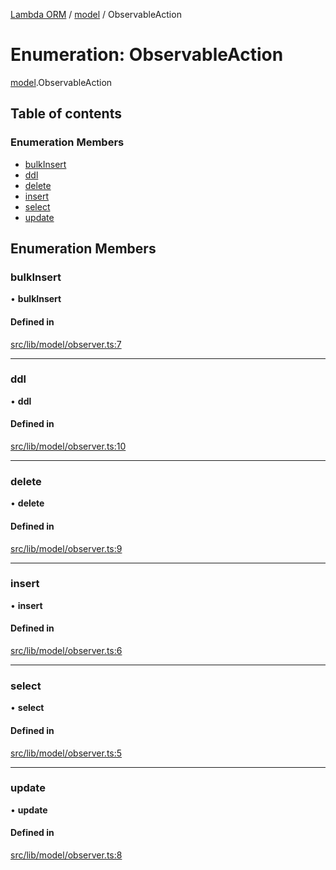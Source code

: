 [Lambda ORM](../README.md) / [model](../modules/model.md) / ObservableAction

# Enumeration: ObservableAction

[model](../modules/model.md).ObservableAction

## Table of contents

### Enumeration Members

- [bulkInsert](model.ObservableAction.md#bulkinsert)
- [ddl](model.ObservableAction.md#ddl)
- [delete](model.ObservableAction.md#delete)
- [insert](model.ObservableAction.md#insert)
- [select](model.ObservableAction.md#select)
- [update](model.ObservableAction.md#update)

## Enumeration Members

### bulkInsert

• **bulkInsert**

#### Defined in

[src/lib/model/observer.ts:7](https://github.com/FlavioLionelRita/lambdaorm/blob/0fd718a/src/lib/model/observer.ts#L7)

___

### ddl

• **ddl**

#### Defined in

[src/lib/model/observer.ts:10](https://github.com/FlavioLionelRita/lambdaorm/blob/0fd718a/src/lib/model/observer.ts#L10)

___

### delete

• **delete**

#### Defined in

[src/lib/model/observer.ts:9](https://github.com/FlavioLionelRita/lambdaorm/blob/0fd718a/src/lib/model/observer.ts#L9)

___

### insert

• **insert**

#### Defined in

[src/lib/model/observer.ts:6](https://github.com/FlavioLionelRita/lambdaorm/blob/0fd718a/src/lib/model/observer.ts#L6)

___

### select

• **select**

#### Defined in

[src/lib/model/observer.ts:5](https://github.com/FlavioLionelRita/lambdaorm/blob/0fd718a/src/lib/model/observer.ts#L5)

___

### update

• **update**

#### Defined in

[src/lib/model/observer.ts:8](https://github.com/FlavioLionelRita/lambdaorm/blob/0fd718a/src/lib/model/observer.ts#L8)
